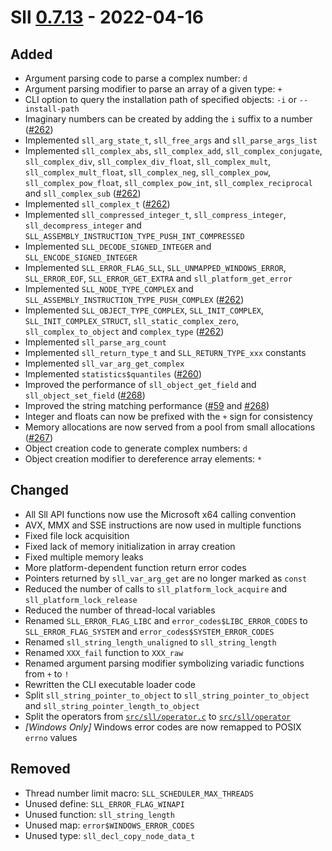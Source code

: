 # Sll [0.7.13] - 2022-04-16

## Added

- Argument parsing code to parse a complex number: `d`
- Argument parsing modifier to parse an array of a given type: `+`
- CLI option to query the installation path of specified objects: `-i` or `--install-path`
- Imaginary numbers can be created by adding the `i` suffix to a number ([#262])
- Implemented `sll_arg_state_t`, `sll_free_args` and `sll_parse_args_list`
- Implemented `sll_complex_abs`, `sll_complex_add`, `sll_complex_conjugate`, `sll_complex_div`, `sll_complex_div_float`, `sll_complex_mult`, `sll_complex_mult_float`, `sll_complex_neg`, `sll_complex_pow`, `sll_complex_pow_float`, `sll_complex_pow_int`, `sll_complex_reciprocal` and `sll_complex_sub` ([#262])
- Implemented `sll_complex_t` ([#262])
- Implemented `sll_compressed_integer_t`, `sll_compress_integer`, `sll_decompress_integer` and `SLL_ASSEMBLY_INSTRUCTION_TYPE_PUSH_INT_COMPRESSED`
- Implemented `SLL_DECODE_SIGNED_INTEGER` and `SLL_ENCODE_SIGNED_INTEGER`
- Implemented `SLL_ERROR_FLAG_SLL`, `SLL_UNMAPPED_WINDOWS_ERROR`, `SLL_ERROR_EOF`, `SLL_ERROR_GET_EXTRA` and `sll_platform_get_error`
- Implemented `SLL_NODE_TYPE_COMPLEX` and `SLL_ASSEMBLY_INSTRUCTION_TYPE_PUSH_COMPLEX` ([#262])
- Implemented `SLL_OBJECT_TYPE_COMPLEX`, `SLL_INIT_COMPLEX`, `SLL_INIT_COMPLEX_STRUCT`, `sll_static_complex_zero`, `sll_complex_to_object` and `complex_type` ([#262])
- Implemented `sll_parse_arg_count`
- Implemented `sll_return_type_t` and `SLL_RETURN_TYPE_xxx` constants
- Implemented `sll_var_arg_get_complex`
- Implemented `statistics$quantiles` ([#260])
- Improved the performance of `sll_object_get_field` and `sll_object_set_field` ([#268])
- Improved the string matching performance ([#59] and [#268])
- Integer and floats can now be prefixed with the `+` sign for consistency
- Memory allocations are now served from a pool from small allocations ([#267])
- Object creation code to generate complex numbers: `d`
- Object creation modifier to dereference array elements: `*`

## Changed

- All Sll API functions now use the Microsoft x64 calling convention
- AVX, MMX and SSE instructions are now used in multiple functions
- Fixed file lock acquisition
- Fixed lack of memory initialization in array creation
- Fixed multiple memory leaks
- More platform-dependent function return error codes
- Pointers returned by `sll_var_arg_get` are no longer marked as `const`
- Reduced the number of calls to `sll_platform_lock_acquire` and `sll_platform_lock_release`
- Reduced the number of thread-local variables
- Renamed `SLL_ERROR_FLAG_LIBC` and `error_codes$LIBC_ERROR_CODES` to `SLL_ERROR_FLAG_SYSTEM` and `error_codes$SYSTEM_ERROR_CODES`
- Renamed `sll_string_length_unaligned` to `sll_string_length`
- Renamed `XXX_fail` function to `XXX_raw`
- Renamed argument parsing modifier symbolizing variadic functions from `+` to `!`
- Rewritten the CLI executable loader code
- Split `sll_string_pointer_to_object` to `sll_string_pointer_to_object` and `sll_string_pointer_length_to_object`
- Split the operators from [`src/sll/operator.c`][0.7.12/src/sll/operator.c] to [`src/sll/operator`][0.7.13/src/sll/operator]
- *\[Windows Only\]* Windows error codes are now remapped to POSIX `errno` values

## Removed

- Thread number limit macro: `SLL_SCHEDULER_MAX_THREADS`
- Unused define: `SLL_ERROR_FLAG_WINAPI`
- Unused function: `sll_string_length`
- Unused map: `error$WINDOWS_ERROR_CODES`
- Unused type: `sll_decl_copy_node_data_t`

[0.7.13]: https://github.com/sl-lang/sll/compare/sll-v0.7.12...sll-v0.7.13
[#268]: https://github.com/sl-lang/sll/issues/268
[#267]: https://github.com/sl-lang/sll/issues/267
[#262]: https://github.com/sl-lang/sll/issues/262
[#260]: https://github.com/sl-lang/sll/issues/260
[#59]: https://github.com/sl-lang/sll/issues/59
[0.7.13/src/sll/operator]: https://github.com/sl-lang/sll/blob/sll-v0.7.13/src/sll/operator
[0.7.12/src/sll/operator.c]: https://github.com/sl-lang/sll/blob/sll-v0.7.12/src/sll/operator.c
